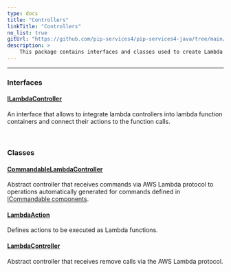 ```yaml
---
type: docs
title: "Controllers"
linkTitle: "Controllers"
no_list: true
gitUrl: "https://github.com/pip-services4/pip-services4-java/tree/main/pip-services4-aws-java"
description: >
    This package contains interfaces and classes used to create Lambda controller.
---
```

---

<div class="module-body"> 


### Interfaces

#### [ILambdaController](ilambda_controller)
An interface that allows to integrate lambda controllers into lambda function containers and connect their actions to the function calls.

<br>

### Classes

#### [CommandableLambdaController](commandable_lambda_controller)
Abstract controller that receives commands via AWS Lambda protocol to operations automatically generated for commands defined in [ICommandable components](../../rpc/commands/icommandable).

#### [LambdaAction](lambda_action)
Defines actions to be executed as Lambda functions.


#### [LambdaController](lambda_controller)
Abstract controller that receives remove calls via the AWS Lambda protocol.

</div>


